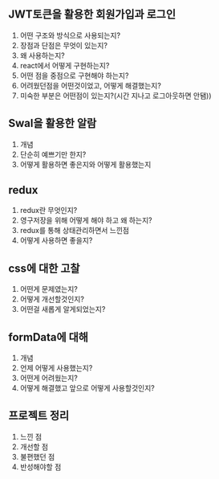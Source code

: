 ## JWT토큰을 활용한 회원가입과 로그인

1. 어떤 구조와 방식으로 사용되는지?
2. 장점과 단점은 무엇이 있는지?
3. 왜 사용하는지?
4. react에서 어떻게 구현하는지?
5. 어떤 점을 중점으로 구현해야 하는지?
6. 어려웠던점을 어떤것이었고, 어떻게 해결했는지?
7. 미숙한 부분은 어떤점이 있는지?(시간 지나고 로그아웃하면 안됌))

## Swal을 활용한 알람

1. 개념
2. 단순히 예쁘기만 한지?
3. 어떻게 활용하면 좋은지와 어떻게 활용했는지

## redux

1. redux란 무엇인지?
2. 영구저장을 위해 어떻게 해야 하고 왜 하는지?
3. redux를 통해 상태관리하면서 느낀점
4. 어떻게 사용하면 좋을지?

## css에 대한 고찰

1. 어떤게 문제였는지?
2. 어떻게 개선할것인지?
3. 어떤걸 새롭게 알게되었는지?

## formData에 대해

1. 개념
2. 언제 어떻게 사용했는지?
3. 어떤게 어려웠는지?
4. 어떻게 해결했고 앞으로 어떻게 사용할것인지?

## 프로젝트 정리

1. 느낀 점
2. 개선할 점
3. 불편했던 점
4. 반성해야할 점
